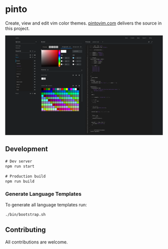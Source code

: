 # pinto

Create, view and edit vim color themes. [pintovim.com](https://pintovim.com) delivers the source in this project.

![screenshot](/screenshots/pinto-1.png)

## Development

```
# Dev server
npm run start

# Production build
npm run build
```

### Generate Language Templates

To generate all language templates run:

```
./bin/bootstrap.sh
```

## Contributing

All contributions are welcome.
